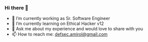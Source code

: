 ### Hi there 👋

- 🔭 I’m currently working as Sr. Software Engineer
- 🌱 I’m currently learning on Ethical Hacker v12
- 💬 Ask me about my experience and would love to share with you
- 📫 How to reach me: defsec.amirol@gmail.com

